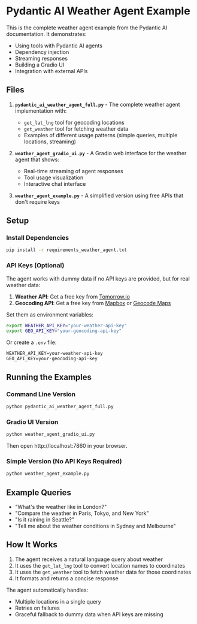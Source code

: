 # Pydantic AI Weather Agent Example

This is the complete weather agent example from the Pydantic AI documentation. It demonstrates:

- Using tools with Pydantic AI agents
- Dependency injection
- Streaming responses
- Building a Gradio UI
- Integration with external APIs

## Files

1. **`pydantic_ai_weather_agent_full.py`** - The complete weather agent implementation with:
   - `get_lat_lng` tool for geocoding locations
   - `get_weather` tool for fetching weather data
   - Examples of different usage patterns (simple queries, multiple locations, streaming)

2. **`weather_agent_gradio_ui.py`** - A Gradio web interface for the weather agent that shows:
   - Real-time streaming of agent responses
   - Tool usage visualization
   - Interactive chat interface

3. **`weather_agent_example.py`** - A simplified version using free APIs that don't require keys

## Setup

### Install Dependencies

```bash
pip install -r requirements_weather_agent.txt
```

### API Keys (Optional)

The agent works with dummy data if no API keys are provided, but for real weather data:

1. **Weather API**: Get a free key from [Tomorrow.io](https://www.tomorrow.io/weather-api/)
2. **Geocoding API**: Get a free key from [Mapbox](https://www.mapbox.com/) or [Geocode Maps](https://geocode.maps.co/)

Set them as environment variables:
```bash
export WEATHER_API_KEY="your-weather-api-key"
export GEO_API_KEY="your-geocoding-api-key"
```

Or create a `.env` file:
```
WEATHER_API_KEY=your-weather-api-key
GEO_API_KEY=your-geocoding-api-key
```

## Running the Examples

### Command Line Version
```bash
python pydantic_ai_weather_agent_full.py
```

### Gradio UI Version
```bash
python weather_agent_gradio_ui.py
```

Then open http://localhost:7860 in your browser.

### Simple Version (No API Keys Required)
```bash
python weather_agent_example.py
```

## Example Queries

- "What's the weather like in London?"
- "Compare the weather in Paris, Tokyo, and New York"
- "Is it raining in Seattle?"
- "Tell me about the weather conditions in Sydney and Melbourne"

## How It Works

1. The agent receives a natural language query about weather
2. It uses the `get_lat_lng` tool to convert location names to coordinates
3. It uses the `get_weather` tool to fetch weather data for those coordinates
4. It formats and returns a concise response

The agent automatically handles:
- Multiple locations in a single query
- Retries on failures
- Graceful fallback to dummy data when API keys are missing
